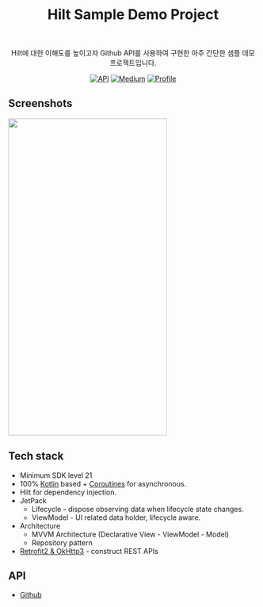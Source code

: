 <h1 align="center">Hilt Sample Demo Project</h1></br>

<p align="center">
Hilt에 대한 이해도를 높이고자 Github API를 사용하여 구현한 아주 간단한 샘플 데모 프로젝트입니다.
</p>

<p align="center">
  <a href="https://android-arsenal.com/api?level=21"><img alt="API" src="https://img.shields.io/badge/API-21%2B-brightgreen.svg?style=flat"/></a>
  <a href="https://medium.com/@kldaji/simple-hilt-android-demo-5bf6eecacff4"><img alt="Medium" src="https://img.shields.io/badge/Story-Medium-orange"/></a>
  <a href="https://github.com/kldaji"><img alt="Profile" src="https://img.shields.io/badge/Github-kldaji-blue"/></a> 
</p>

## Screenshots

<p>
    <img src="https://user-images.githubusercontent.com/78070388/164399888-0187e9b0-80d0-4f3c-8b1d-e2dc936a4465.gif" width="320px" height="640px"/>
</p>

## Tech stack
- Minimum SDK level 21
- 100% [Kotlin](https://kotlinlang.org/) based + [Coroutines](https://github.com/Kotlin/kotlinx.coroutines) for asynchronous.
- Hilt for dependency injection.
- JetPack
  - Lifecycle - dispose observing data when lifecycle state changes.
  - ViewModel - UI related data holder, lifecycle aware.
- Architecture
  - MVVM Architecture (Declarative View - ViewModel - Model)
  - Repository pattern
- [Retrofit2 & OkHttp3](https://github.com/square/retrofit) - construct REST APIs


## API
- [Github](https://api.github.com/)

